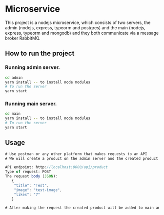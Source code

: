 # Microservice

This project is a nodejs microservice, which consists of two servers, the admin (nodejs, express, typeorm and postgres) and the main (nodejs, express, typeorm and mongodb) and they both communicate via a message broker RabbitMQ.

## How to run the project

### Running admin server.

```bash
cd admin
yarn install -- to install node modules
# To run the server
yarn start
```
### Running main server.

```bash
cd main
yarn install -- to install node modules
# To run the server
yarn start
```
## Usage

```javascript
# Use postman or any other platform that makes requests to an API
# We will create a product on the admin server and the created product will be added on the main servers database as well.

API endpoint: http://localhost:8000/api/product
Type of request: POST
The request body (JSON): 
   {
    "title": "Test",
    "image": "test-image",
    "likes": "7"
   }

# After making the request the created product will be added to main and will be displayed on the terminal.
